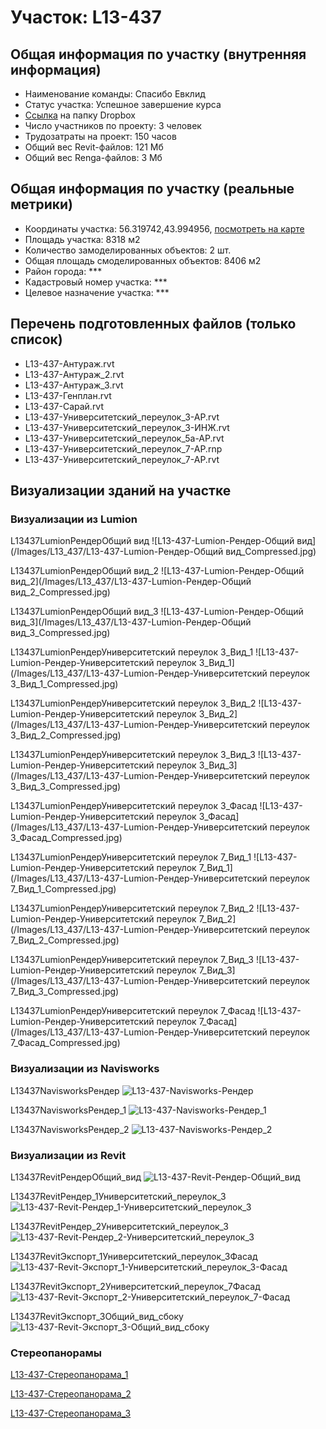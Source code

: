 # Участок: L13-437
## Общая информация по участку (внутренняя информация)
+ Наименование команды: Спасибо Евклид
+ Статус участка: Успешное завершение курса
+ [Ссылка](https://www.dropbox.com/sh/wvvgv1nw1iqred9/AAALrZscbBgdJo4v9u7YsWp4a/L13_437?dl=0) на папку Dropbox
+ Число участников по проекту: 3 человек
+ Трудозатраты на проект: 150 часов
+ Общий вес Revit-файлов: 121 Мб
+ Общий вес Renga-файлов: 3 Мб
## Общая информация по участку (реальные метрики)
+ Координаты участка: 56.319742,43.994956, [посмотреть на карте](yandex.ru/maps/47/nizhny-novgorod/?ll=56.319742%2C43.994956&z=19)
+ Площадь участка: 8318 м2
+ Количество замоделированных объектов: 2 шт.
+ Общая площадь смоделированных объектов: 8406 м2
+ Район города: *** 
+ Кадастровый номер участка: *** 
+ Целевое назначение участка: *** 
## Перечень подготовленных файлов (только список)
+ L13-437-Антураж.rvt
+ L13-437-Антураж_2.rvt
+ L13-437-Антураж_3.rvt
+ L13-437-Генплан.rvt
+ L13-437-Сарай.rvt
+ L13-437-Университетский_переулок_3-АР.rvt
+ L13-437-Университетский_переулок_3-ИНЖ.rvt
+ L13-437-Университетский_переулок_5а-АР.rvt
+ L13-437-Университетский_переулок_7-АР.rnp
+ L13-437-Университетский_переулок_7-АР.rvt
## Визуализации зданий на участке
### Визуализации из Lumion
L13437LumionРендерОбщий вид
![L13-437-Lumion-Рендер-Общий вид](/Images/L13_437/L13-437-Lumion-Рендер-Общий вид_Compressed.jpg)

L13437LumionРендерОбщий вид_2
![L13-437-Lumion-Рендер-Общий вид_2](/Images/L13_437/L13-437-Lumion-Рендер-Общий вид_2_Compressed.jpg)

L13437LumionРендерОбщий вид_3
![L13-437-Lumion-Рендер-Общий вид_3](/Images/L13_437/L13-437-Lumion-Рендер-Общий вид_3_Compressed.jpg)

L13437LumionРендерУниверситетский переулок 3_Вид_1
![L13-437-Lumion-Рендер-Университетский переулок 3_Вид_1](/Images/L13_437/L13-437-Lumion-Рендер-Университетский переулок 3_Вид_1_Compressed.jpg)

L13437LumionРендерУниверситетский переулок 3_Вид_2
![L13-437-Lumion-Рендер-Университетский переулок 3_Вид_2](/Images/L13_437/L13-437-Lumion-Рендер-Университетский переулок 3_Вид_2_Compressed.jpg)

L13437LumionРендерУниверситетский переулок 3_Вид_3
![L13-437-Lumion-Рендер-Университетский переулок 3_Вид_3](/Images/L13_437/L13-437-Lumion-Рендер-Университетский переулок 3_Вид_3_Compressed.jpg)

L13437LumionРендерУниверситетский переулок 3_Фасад
![L13-437-Lumion-Рендер-Университетский переулок 3_Фасад](/Images/L13_437/L13-437-Lumion-Рендер-Университетский переулок 3_Фасад_Compressed.jpg)

L13437LumionРендерУниверситетский переулок 7_Вид_1
![L13-437-Lumion-Рендер-Университетский переулок 7_Вид_1](/Images/L13_437/L13-437-Lumion-Рендер-Университетский переулок 7_Вид_1_Compressed.jpg)

L13437LumionРендерУниверситетский переулок 7_Вид_2
![L13-437-Lumion-Рендер-Университетский переулок 7_Вид_2](/Images/L13_437/L13-437-Lumion-Рендер-Университетский переулок 7_Вид_2_Compressed.jpg)

L13437LumionРендерУниверситетский переулок 7_Вид_3
![L13-437-Lumion-Рендер-Университетский переулок 7_Вид_3](/Images/L13_437/L13-437-Lumion-Рендер-Университетский переулок 7_Вид_3_Compressed.jpg)

L13437LumionРендерУниверситетский переулок 7_Фасад
![L13-437-Lumion-Рендер-Университетский переулок 7_Фасад](/Images/L13_437/L13-437-Lumion-Рендер-Университетский переулок 7_Фасад_Compressed.jpg)

### Визуализации из Navisworks
L13437NavisworksРендер
![L13-437-Navisworks-Рендер](/Images/L13_437/L13-437-Navisworks-Рендер_Compressed.jpg)

L13437NavisworksРендер_1
![L13-437-Navisworks-Рендер_1](/Images/L13_437/L13-437-Navisworks-Рендер_1_Compressed.jpg)

L13437NavisworksРендер_2
![L13-437-Navisworks-Рендер_2](/Images/L13_437/L13-437-Navisworks-Рендер_2_Compressed.jpg)

### Визуализации из Revit
L13437RevitРендерОбщий_вид
![L13-437-Revit-Рендер-Общий_вид](/Images/L13_437/L13-437-Revit-Рендер-Общий_вид_Compressed.jpg)

L13437RevitРендер_1Университетский_переулок_3
![L13-437-Revit-Рендер_1-Университетский_переулок_3](/Images/L13_437/L13-437-Revit-Рендер_1-Университетский_переулок_3_Compressed.jpg)

L13437RevitРендер_2Университетский_переулок_3
![L13-437-Revit-Рендер_2-Университетский_переулок_3](/Images/L13_437/L13-437-Revit-Рендер_2-Университетский_переулок_3_Compressed.jpg)

L13437RevitЭкспорт_1Университетский_переулок_3Фасад
![L13-437-Revit-Экспорт_1-Университетский_переулок_3-Фасад](/Images/L13_437/L13-437-Revit-Экспорт_1-Университетский_переулок_3-Фасад_Compressed.jpg)

L13437RevitЭкспорт_2Университетский_переулок_7Фасад
![L13-437-Revit-Экспорт_2-Университетский_переулок_7-Фасад](/Images/L13_437/L13-437-Revit-Экспорт_2-Университетский_переулок_7-Фасад_Compressed.jpg)

L13437RevitЭкспорт_3Общий_вид_сбоку
![L13-437-Revit-Экспорт_3-Общий_вид_сбоку](/Images/L13_437/L13-437-Revit-Экспорт_3-Общий_вид_сбоку_Compressed.jpg)

### Стереопанорамы
[L13-437-Стереопанорама_1](https://pano.autodesk.com/pano.html?url=jpgs/81b7f2b4-2841-4975-a4c8-8b094700ea6a&version=2)

[L13-437-Стереопанорама_2](https://pano.autodesk.com/pano.html?url=jpgs/bc7e2a7f-771a-47c0-8185-3681489e5fbc&version=2)

[L13-437-Стереопанорама_3](https://pano.autodesk.com/pano.html?url=jpgs/fc829ac5-199f-4f2c-9f57-1253fc70630c&version=2)

